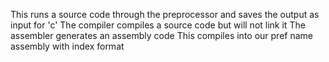 This runs a source code through the preprocessor and saves the output as input for 'c'
The compiler compiles a source code but will not link it
The assembler generates an assembly code
This compiles into our pref name
assembly with index format
